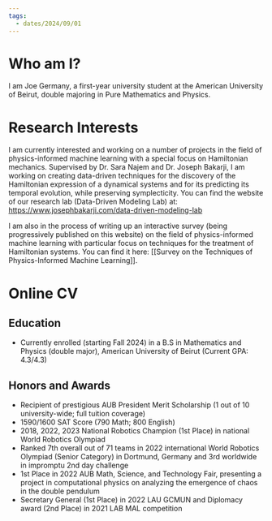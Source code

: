 ```yaml
---
tags:
  - dates/2024/09/01
---
```

# Who am I?
I am Joe Germany, a first-year university student at the American University of Beirut, double majoring in Pure Mathematics and Physics.
# Research Interests
I am currently interested and working on a number of projects in the field of physics-informed machine learning with a special focus on Hamiltonian mechanics. Supervised by Dr. Sara Najem and Dr. Joseph Bakarji, I am working on creating data-driven techniques for the discovery of the Hamiltonian expression of a dynamical systems and for its predicting its temporal evolution, while preserving symplecticity.
You can find the website of our research lab (Data-Driven Modeling Lab) at: https://www.josephbakarji.com/data-driven-modeling-lab

I am also in the process of writing up an interactive survey (being progressively published on this website) on the field of physics-informed machine learning with particular focus on techniques for the treatment of Hamiltonian systems. You can find it here: [[Survey on the Techniques of Physics-Informed Machine Learning]].

# Online CV
## Education
- Currently enrolled (starting Fall 2024) in a B.S in Mathematics and Physics (double major), American University of Beirut (Current GPA: 4.3/4.3)
## Honors and Awards
- Recipient of prestigious AUB President Merit Scholarship (1 out of 10 university-wide; full tuition coverage)
- 1590/1600 SAT Score (790 Math; 800 English)
- 2018, 2022, 2023 National Robotics Champion (1st Place) in national World Robotics Olympiad
- Ranked 7th overall out of 71 teams in 2022 international World Robotics Olympiad (Senior Category) in Dortmund, Germany and 3rd worldwide in impromptu 2nd day challenge
- 1st Place in 2022 AUB Math, Science, and Technology Fair, presenting a project in computational physics on analyzing the emergence of chaos in the double pendulum
- Secretary General (1st Place) in 2022 LAU GCMUN and Diplomacy award (2nd Place) in 2021 LAB MAL competition
